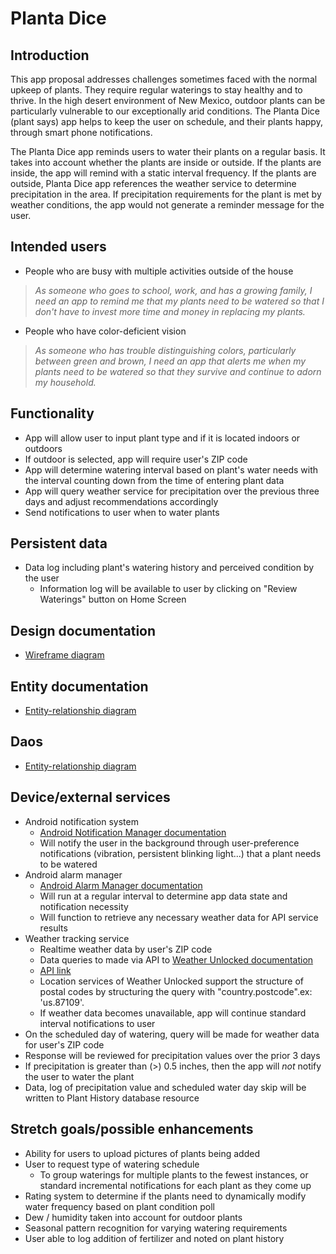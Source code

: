 # Planta Dice

## Introduction
This app proposal addresses challenges sometimes faced with the normal upkeep of plants. They require regular waterings to stay healthy and to thrive. In the high desert environment of New Mexico, outdoor plants can be particularly vulnerable to our exceptionally arid conditions. The Planta Dice (plant says) app helps to keep the user on schedule, and their plants happy, through smart phone notifications.

The Planta Dice app reminds users to water their plants on a regular basis. It takes into account whether the plants are inside or outside. If the plants are inside, the app will remind with a static interval frequency. If the plants are outside, Planta Dice app references the weather service to determine precipitation in the area. If precipitation requirements for the plant is met by weather conditions, the app would not generate a reminder message for the user.

## Intended users

* People who are busy with multiple activities outside of the house

>_As someone who goes to school, work, and has a growing family, I need an app to remind me that my plants need to be watered so that I don't have to invest more time and money in replacing my plants._  

* People who have color-deficient vision

>_As someone who has trouble distinguishing colors, particularly between green and brown, I need an app that alerts me when my plants need to be watered so that they survive and continue to adorn my household._

## Functionality

* App will allow user to input plant type and if it is located indoors or outdoors
* If outdoor is selected, app will require user's ZIP code
* App will determine watering interval based on plant's water needs with the interval counting down from the time of entering plant data
* App will query weather service for precipitation over the previous three days and adjust recommendations accordingly
* Send notifications to user when to water plants


## Persistent data

* Data log including plant's watering history and perceived condition by the user
    * Information log will be available to user by clicking on "Review Waterings" button on Home Screen

## Design documentation

* [Wireframe diagram](wireframe.md)

## Entity documentation

* [Entity-relationship diagram](erd.md)

## Daos

* [Entity-relationship diagram](erd.md)

## Device/external services

* Android notification system
    * [Android Notification Manager documentation](https://developer.android.com/reference/android/app/NotificationManager?hl=en)
    * Will notify the user in the background through user-preference notifications (vibration, persistent blinking light...) that a plant needs to be watered 
* Android alarm manager
    * [Android Alarm Manager documentation](https://developer.android.com/reference/android/app/AlarmManager?hl=en)
    * Will run at a regular interval to determine app data state and notification necessity
    * Will function to retrieve any necessary weather data for API service results
* Weather tracking service
    * Realtime weather data by user's ZIP code
    * Data queries to made via API to [Weather Unlocked documentation](https://developer.weatherunlocked.com/documentation/localweather)
    * [API link](http://api.weatherunlocked.com/)
    * Location services of Weather Unlocked support the structure of postal codes by structuring the query with "country.postcode".ex: 'us.87109'.
    * If weather data becomes unavailable, app will continue standard interval notifications to user
* On the scheduled day of watering, query will be made for weather data for user's ZIP code
* Response will be reviewed for precipitation values over the prior 3 days
* If precipitation is greater than (>) 0.5 inches, then the app will _not_ notify the user to water the plant
* Data, log of precipitation value and scheduled water day skip will be written to Plant History database resource

## Stretch goals/possible enhancements

* Ability for users to upload pictures of plants being added
* User to request type of watering schedule
  * To group waterings for multiple plants to the fewest instances, or standard incremental notifications for each plant as they come up
* Rating system to determine if the plants need to dynamically modify water frequency based on plant condition poll
* Dew / humidity taken into account for outdoor plants
* Seasonal pattern recognition for varying watering requirements
* User able to log addition of fertilizer and noted on plant history
